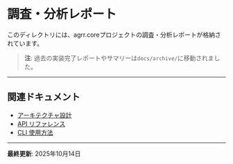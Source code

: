 # 調査・分析レポート

このディレクトリには、agrr.coreプロジェクトの調査・分析レポートが格納されています。

> **注**: 過去の実装完了レポートやサマリーは`docs/archive/`に移動されました。

---

## 関連ドキュメント

- [アーキテクチャ設計](../ARCHITECTURE.md)
- [API リファレンス](../api/README.md)
- [CLI 使用方法](../../README.md)

---

**最終更新**: 2025年10月14日


